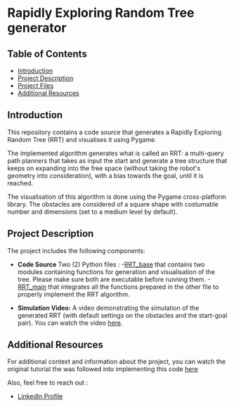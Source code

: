 # Rapidly Exploring Random Tree generator

## Table of Contents
- [Introduction](#introduction)
- [Project Description](#project-description)
- [Project Files](#project-files)
- [Additional Resources](#additional-resources)

## Introduction
This repository contains a code source that generates a Rapidly Exploring Random Tree (RRT) and visualises it using Pygame.

The implemented algorithm generates what is called an RRT: a multi-query path planners that takes as input the start and generate a tree structure that keeps on expanding into the free space (without taking the robot's geometry into consideration), with a bias towards the goal, until it is reached.

The visualisation of this algorithm is done using the Pygame cross-platform library. The obstacles are considered of a square shape with costumable number and dimensions (set to a medium level by default).

## Project Description
The project includes the following components:

- **Code Source** Two (2) Python files : 
-[RRT_base](./RRT_base.py) that contains two modules containing functions for generation and visualisation of the tree. Please make sure both are executable before running them.
-[RRT_main](./RRT_main.py) that integrates all the functions prepared in the other file to properly implement the RRT algorithm.

- **Simulation Video:** A video demonstrating the simulation of the generated RRT (with default settings on the obstacles and the start-goal pair). You can watch the video [here](./demo_video.mp4).

## Additional Resources
For additional context and information about the project, you can watch the original tutorial the was followed into implementing this code [here](https://youtube.com/playlist?list=PL9RPomGb9IpRlfQEGkWnTt8jIauPovpOH&si=I5NM_JdnyWiOX2H5)

Also, feel free to reach out :
- [LinkedIn Profile](linkedin.com/in/yhadj)